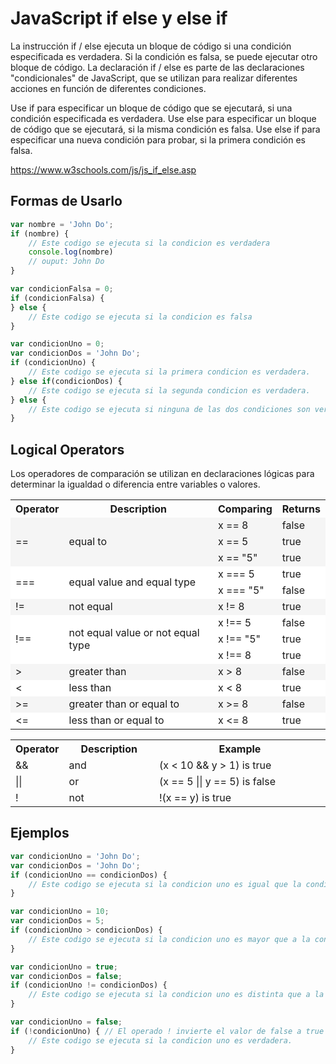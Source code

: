 # JavaScript if else y else if
La instrucción if / else ejecuta un bloque de código si una condición especificada es verdadera. Si la condición es falsa, se puede ejecutar otro bloque de código. La declaración if / else es parte de las declaraciones "condicionales" de JavaScript, que se utilizan para realizar diferentes acciones en función de diferentes condiciones.

Use if para especificar un bloque de código que se ejecutará, si una condición especificada es verdadera.
Use else para especificar un bloque de código que se ejecutará, si la misma condición es falsa.
Use else if para especificar una nueva condición para probar, si la primera condición es falsa.

https://www.w3schools.com/js/js_if_else.asp

## Formas de Usarlo

```javascript
var nombre = 'John Do';
if (nombre) {
    // Este codigo se ejecuta si la condicion es verdadera
    console.log(nombre)
    // ouput: John Do
}
```

```javascript
var condicionFalsa = 0;
if (condicionFalsa) {
} else {
    // Este codigo se ejecuta si la condicion es falsa
}
```

```javascript
var condicionUno = 0;
var condicionDos = 'John Do';
if (condicionUno) {
    // Este codigo se ejecuta si la primera condicion es verdadera.
} else if(condicionDos) {
    // Este codigo se ejecuta si la segunda condicion es verdadera.
} else {
    // Este codigo se ejecuta si ninguna de las dos condiciones son verdadera.
}
```

## Logical Operators
Los operadores de comparación se utilizan en declaraciones lógicas para determinar la igualdad o diferencia entre variables o valores.

<table class="w3-table-all notranslate">
<tbody><tr>
<th style="width:12%">Operator</th>
<th>Description</th>
<th>Comparing</th>
<th>Returns</th>
</tr>
<tr style="background-color:#f5f5f5;">
<td rowspan="3">==</td>
<td rowspan="3">equal to</td>
<td>x == 8</td>
<td>false</td>
</tr>
<tr style="background-color:#f5f5f5;">
<td>x == 5</td>
<td>true</td>
</tr>
<tr style="background-color:#f5f5f5;">
<td>x == "5"</td>
<td>true</td>
</tr>
<tr style="background-color:#ffffff;">
<td rowspan="2">===</td>
<td rowspan="2">equal value and equal type</td>
<td>x === 5</td>
<td>true</td>
</tr>
<tr style="background-color:#ffffff;">
<td>x === "5"</td>
<td>false</td>
</tr>
<tr style="background-color:#f5f5f5;">
<td>!=</td>
<td>not equal</td>
<td>x != 8</td>
<td>true</td>
</tr>
<tr style="background-color:#fff;">
<td rowspan="3">!==</td>
<td rowspan="3">not equal value or not equal type</td>
<td>x !== 5</td>
<td>false</td>
</tr>
<tr style="background-color:#fff">
<td>x !== "5"</td>
<td>true</td>
</tr>
<tr style="background-color:#fff">
<td>x !== 8</td>
<td>true</td>
</tr>
<tr style="background-color:#f5f5f5">
<td>&gt;</td>
<td>greater than</td>
<td>x &gt; 8</td>
<td>false</td>
</tr>
<tr style="background-color:#ffffff;">
<td>&lt;</td>
<td>less than</td>
<td>x &lt; 8</td>
<td>true</td>
</tr>
<tr style="background-color:#f5f5f5;">
<td>&gt;=</td>
<td>greater than or equal to</td>
<td>x &gt;= 8</td>
<td>false</td>
</tr>
<tr style="background-color:#ffffff;">
<td>&lt;=</td>
<td>less than or equal to</td>
<td>x &lt;= 8</td>
<td>true</td>
</tr>
</tbody></table>

<table class="w3-table-all notranslate">
<tbody><tr>
<th style="width:12%">Operator</th>
<th>Description</th>
<th>Example</th>
</tr>
<tr>
<td>&amp;&amp;</td>
<td>and</td>
<td> (x &lt; 10 &amp;&amp; y &gt; 1) is true</td>
</tr>
<tr>
<td>||</td>
<td>or</td>
<td>(x == 5 || y == 5) is false</td>
</tr>
<tr>
<td>!</td>
<td>not</td>
<td> !(x == y) is true</td>
</tr>
</tbody></table>


## Ejemplos

```javascript
var condicionUno = 'John Do';
var condicionDos = 'John Do';
if (condicionUno == condicionDos) {
    // Este codigo se ejecuta si la condicion uno es igual que la condicion dos.
}
```

```javascript
var condicionUno = 10;
var condicionDos = 5;
if (condicionUno > condicionDos) {
    // Este codigo se ejecuta si la condicion uno es mayor que a la condicion dos.
}
```

```javascript
var condicionUno = true;
var condicionDos = false;
if (condicionUno != condicionDos) {
    // Este codigo se ejecuta si la condicion uno es distinta que a la condicion dos.
}
```

```javascript
var condicionUno = false;
if (!condicionUno) { // El operado ! invierte el valor de false a true o de true a false.
    // Este codigo se ejecuta si la condicion uno es verdadera.
}
```